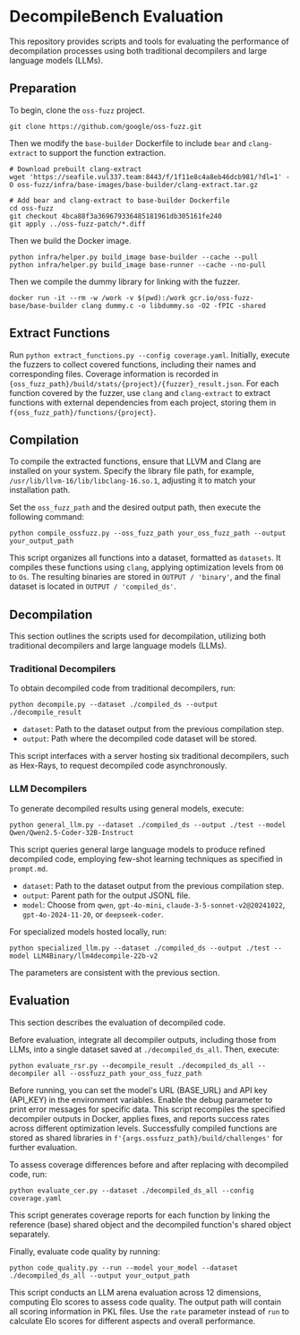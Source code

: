 # DecompileBench Evaluation

This repository provides scripts and tools for evaluating the performance of decompilation processes using both traditional decompilers and large language models (LLMs).

## Preparation

To begin, clone the `oss-fuzz` project.

```shell
git clone https://github.com/google/oss-fuzz.git
```

Then we modify the `base-builder` Dockerfile to include `bear` and `clang-extract` to support the function extraction.

```shell
# Download prebuilt clang-extract
wget 'https://seafile.vul337.team:8443/f/1f11e8c4a8eb46dcb981/?dl=1' -O oss-fuzz/infra/base-images/base-builder/clang-extract.tar.gz

# Add bear and clang-extract to base-builder Dockerfile
cd oss-fuzz
git checkout 4bca88f3a369679336485181961db305161fe240
git apply ../oss-fuzz-patch/*.diff
```

Then we build the Docker image.

```shell
python infra/helper.py build_image base-builder --cache --pull
python infra/helper.py build_image base-runner --cache --no-pull
```

Then we compile the dummy library for linking with the fuzzer.

```shell
docker run -it --rm -w /work -v $(pwd):/work gcr.io/oss-fuzz-base/base-builder clang dummy.c -o libdummy.so -O2 -fPIC -shared
```

## Extract Functions

Run `python extract_functions.py --config coverage.yaml`. Initially, execute the fuzzers to collect covered functions, including their names and corresponding files. Coverage information is recorded in `{oss_fuzz_path}/build/stats/{project}/{fuzzer}_result.json`. 
For each function covered by the fuzzer, use `clang` and `clang-extract` to extract functions with external dependencies from each project, storing them in `f{oss_fuzz_path}/functions/{project}`.


## Compilation

To compile the extracted functions, ensure that LLVM and Clang are installed on your system. Specify the library file path, for example, `/usr/lib/llvm-16/lib/libclang-16.so.1`, adjusting it to match your installation path.

Set the `oss_fuzz_path` and the desired output path, then execute the following command:

```shell
python compile_ossfuzz.py --oss_fuzz_path your_oss_fuzz_path --output your_output_path
```

This script organizes all functions into a dataset, formatted as `datasets`. It compiles these functions using `clang`, applying optimization levels from `O0` to `Os`. The resulting binaries are stored in `OUTPUT / 'binary'`, and the final dataset is located in `OUTPUT / 'compiled_ds'`.

## Decompilation

This section outlines the scripts used for decompilation, utilizing both traditional decompilers and large language models (LLMs).

### Traditional Decompilers

To obtain decompiled code from traditional decompilers, run:

```shell
python decompile.py --dataset ./compiled_ds --output ./decompile_result
```

- `dataset`: Path to the dataset output from the previous compilation step.
- `output`: Path where the decompiled code dataset will be stored.

This script interfaces with a server hosting six traditional decompilers, such as Hex-Rays, to request decompiled code asynchronously.

### LLM Decompilers

To generate decompiled results using general models, execute:

```shell
python general_llm.py --dataset ./compiled_ds --output ./test --model Qwen/Qwen2.5-Coder-32B-Instruct
```

This script queries general large language models to produce refined decompiled code, employing few-shot learning techniques as specified in `prompt.md`.

- `dataset`: Path to the dataset output from the previous compilation step.
- `output`: Parent path for the output JSONL file.
- `model`: Choose from `qwen`, `gpt-4o-mini`, `claude-3-5-sonnet-v2@20241022`, `gpt-4o-2024-11-20`, or `deepseek-coder`.

For specialized models hosted locally, run:

```shell
python specialized_llm.py --dataset ./compiled_ds --output ./test --model LLM4Binary/llm4decompile-22b-v2
```

The parameters are consistent with the previous section.

## Evaluation

This section describes the evaluation of decompiled code.

Before evaluation, integrate all decompiler outputs, including those from LLMs, into a single dataset saved at `./decompiled_ds_all`. Then, execute:

```shell
python evaluate_rsr.py --decompile_result ./decompiled_ds_all --decompiler all --ossfuzz_path your_oss_fuzz_path
```

Before running, you can set the model's URL (BASE_URL) and API key (API_KEY) in the environment variables.
Enable the debug parameter to print error messages for specific data. This script recompiles the specified decompiler outputs in Docker, applies fixes, and reports success rates across different optimization levels. Successfully compiled functions are stored as shared libraries in `f'{args.ossfuzz_path}/build/challenges'` for further evaluation.

To assess coverage differences before and after replacing with decompiled code, run:

```shell
python evaluate_cer.py --dataset ./decompiled_ds_all --config coverage.yaml
```

This script generates coverage reports for each function by linking the reference (base) shared object and the decompiled function's shared object separately.

Finally, evaluate code quality by running:

```shell
python code_quality.py --run --model your_model --dataset ./decompiled_ds_all --output your_output_path
```

This script conducts an LLM arena evaluation across 12 dimensions, computing Elo scores to assess code quality. The output path will contain all scoring information in PKL files. Use the `rate` parameter instead of `run` to calculate Elo scores for different aspects and overall performance.
